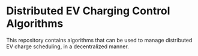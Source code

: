 # Distributed EV Charging Control Algorithms

This repository contains algorithms that can be used to manage distributed EV charge scheduling, in a decentralized manner.
